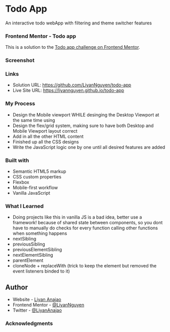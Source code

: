 # Todo App
 An interactive todo webApp with filtering and theme switcher features

### Frontend Mentor - Todo app 
This is a solution to the [Todo app challenge on Frontend Mentor](https://www.frontendmentor.io/challenges/todo-app-Su1_KokOW). 

### Screenshot

### Links
- Solution URL: https://github.com/LiyanNguyen/todo-app
- Live Site URL: https://liyannguyen.github.io/todo-app

### My Process
- Design the Mobile viewport WHILE desinging the Desktop Viewport at the same time using
- Design the flex/grid system, making sure to have both Desktop and Mobile Viewport layout correct
- Add in all the other HTML content
- Finished up all the CSS designs
- Write the JavaScript logic one by one until all desired features are added

### Built with
- Semantic HTML5 markup
- CSS custom properties
- Flexbox
- Mobile-first workflow
- Vanilla JavaScript

### What I Learned
- Doing projects like this in vanilla JS is a bad idea, better use a framework! because of shared state between components, so you dont have to manually do checks for every function calling other functions when something happens
- nextSibling
- previousSibling
- previousElementSibling
- nextElementSibling
- parentElement
- cloneNode + replaceWith (trick to keep the element but removed the event listeners binded to it)

## Author
- Website - [Liyan Anajao](https://liyannguyen.github.io/Portfolio)
- Frontend Mentor - [@LiyanNguyen](https://frontendmentor.io/profile/LiyanNguyen)
- Twitter - [@LiyanAnajao](https://twitter.com/LiyanAnajao)

### Acknowledgments
